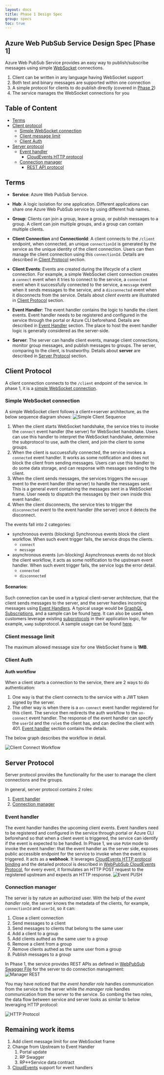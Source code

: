 ```yaml
---
layout: docs
title: Phase 1 Design Spec
group: specs
toc: true
---
```


## Azure Web PubSub Service Design Spec [Phase 1]

Azure Web PubSub Service provides an easy way to publish/subscribe messages using simple [WebSocket](https://tools.ietf.org/html/rfc6455) connections.
1. Client can be written in any language having WebSocket support
1. Both text and binary messages are supported within one connection
1. A simple protocol for clients to do publish directly (covered in [Phase 2](./phase-2-subprotocol.md))
1. The service manages the WebSocket connections for you

## Table of Content

- [Terms](#terms)
- [Client protocol](#client_protocol)
    - [Simple WebSocket connection](#simple_client)
    - [Client message limit](#client_message_limit)
    - [Client Auth](#client_auth)
- [Server protocol](#server_protocol)
    - [Event handler](#event_handler)
        - [CloudEvents HTTP protocol](./protocols/webpubsub.cloudevents.http.md)
    - [Connection manager](#connection_manager)
        - [REST API protocol](./protocols/webpubsub.swagger.md)

## Terms
* **Service**: Azure Web PubSub Service.

* **Hub**: A logic isolation for one application. Different applications can share one Azure Web PubSub service by using different hub names.

* **Group**: Clients can join a group, leave a group, or publish messages to a group. A client can join multiple groups, and a group can contain multiple clients.

* **Client Connection** and **ConnectionId**: A client connects to the `/client` endpoint, when connected, an unique `connectionId` is generated by the service as the unique identity of the client connection. Users can then manage the client connection using this `connectionId`. Details are described in [Client Protocol](#client_protocol) section.

* **Client Events**: Events are created during the lifecycle of a client connection. For example, a simple WebSocket client connection creates a `connect` event when it tries to connect to the service, a `connected` event when it successfully connected to the service, a `message` event when it sends messages to the service, and a `disconnected` event when it disconnects from the service. Details about *client events* are illustrated in [Client Protocol](#client_protocol) section.

* **Event Handler**: The event handler contains the logic to handle the client events. Event handler needs to be registered and configured in the service through the portal or Azure CLI beforehand. Details are described in [Event Handler](#event_handler) section. The place to host the event handler logic is generally considered as the server-side.

* **Server**: The server can handle client events, manage client connections, monitor group messages, and publish messages to groups. The server, comparing to the client, is trustworthy. Details about **server** are described in [Server Protocol](#server_protocol) section.

<a name="client_protocol"></a>

## Client Protocol

A client connection connects to the `/client` endpoint of the service. In phase 1, it is a [simple WebSocket connection](#simple_client). 

<a name="simple_client"></a>

### Simple WebSocket connection
A simple WebSocket client follows a client<->server architecture, as the below sequence diagram shows:
![Simple Client Sequence](../images/simple_client_sequence.png)

1. When the client starts WebSocket handshake, the service tries to invoke the `connect` event handler (the server) for WebSocket handshake. Users can use this handler to interpret the WebSocket handshake, determine the subprotocol to use, auth the client, and join the client to some groups.
2. When the client is succuessfully connected, the service invokes a `connected` event handler. It works as some notification and does not block the client from sending messages. Users can use this handler to do some data storage, and can response with messages sending to the client.
2. When the client sends messages, the services triggers the `message` event to the event handler (the server) to handle the messages sent. This is a general event containing the messages sent in a WebSocket frame. User needs to dispatch the messages by their own inside this event handler.
3. When the client disconnects, the service tries to trigger the `disconnected` event to the event handler (the server) once it detects the disconnect.

The events fall into 2 categories:
* synchronous events (blocking)
    Synchronous events block the client workflow. When such event trigger fails, the service drops the clients.
    * `connect`
    * `message`
* asynchronous events (un-blocking)
    Asynchronous events do not block the client workflow, it acts as some notification to the upstream event handler. When such event trigger fails, the service logs the error detail.
    * `connected`
    * `disconnected`
    
#### Scenarios:
Such connection can be used in a typical client-server architecture, that the client sends messages to the server, and the server handles incoming messages using [Event Handlers](#event_handler). A typical usage would be [GraphQL Subscriptions](https://dgraph.io/docs/graphql/subscriptions/), and a sample can be found [here](). It can also be used when customers leverage existing [subprotocols](https://www.iana.org/assignments/websocket/websocket.xml) in their application logic, for example, `wamp` subprotocol. A sample usage can be found [here]().

<a name="client_message_limit"></a>

### Client message limit
The maximum allowed message size for one WebSocket frame is **1MB**.

<a name="client_auth"></a>

### Client Auth

#### Auth workflow
When a client starts a connection to the service, there are 2 ways to do authentication:

1. One way is that the client connects to the service with a JWT token signed by the server. 
2. The other way is when there is a `on-connect` event handler registered for this client. The service then redirects the auth workflow to the `on-connect` event handler. The response of the event handler can specify the `userId` and the `role`s the client has, and can decline the client with 401. [Event handler](#event_handler) section contains the details.

The below graph describes the workflow in detail.

![Client Connect Workflow](../images/client_connect_workflow.png)

<a name="server_protocol"></a>

## Server Protocol

Server protocol provides the functionality for the user to manage the client connections and the groups.

In general, server protocol contains 2 roles:
1. [Event handler](#event_handler)
2. [Connection manager](#connection_manager)

<a name="event_handler"></a>

### Event handler
The event handler handles the upcoming client events. Event handlers need to be registered and configured in the service through portal or Azure CLI beforehand so that when a client event is triggered, the service can identify if the event is expected to be handled. In Phase 1, we use `PUSH` mode to invoke the event handler: that the event handler as the server side, exposes public accessible endpoint for the service to invoke when the event is triggered. It acts as a **webhook**. It leverages [CloudEvents HTTP protocol binding](https://github.com/cloudevents/spec/blob/v1.0.1/http-protocol-binding.md) and the detailed protocol is described in [WebPubSub CloudEvents Protocol](./protocols/webpubsub.cloudevents.http.md), for every event, it formulates an HTTP POST request to the registered upstream and expects an HTTP response.
![Event PUSH](../images/event_push.png)

<a name="connection_manager"></a>

### Connection manager

The server is by nature an authorized user. With the help of the *event handler role*, the server knows the metadata of the clients, for example, `connectionId` and `userId`, so it can:
   1. Close a client connection
   1. Send messages to a client
   1. Send messages to clients that belong to the same user
   1. Add a client to a group
   1. Add clients authed as the same user to a group
   1. Remove a client from a group
   1. Remove clients authed as the same user from a group
   1. Publish messages to a group

In Phase 1, the service provides REST APIs as defined in [WebPubSub Swagger File](./protocols/webpubsub.swagger.md) for the server to do connection management:
![Manager REST](../images/manager_rest.png)

You may have noticed that the *event handler role* handles communication from the service to the server while *the manager role* handles communication from the server to the service. So combing the two roles, the data flow between service and server looks as similar to below leveraging HTTP protocol:

![HTTP Protocol](../images/http_service_server.png)

## Remaining work items
1. Add client message limit for one WebSocket frame
1. Change from Upstream to Event Handler
    1. Portal update
    1. RP Swagger 
    1. RP<->Service data contract
1. [CloudEvents](https://github.com/cloudevents/spec) support for event handlers